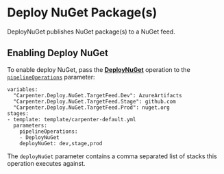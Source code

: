# Deploy NuGet Package(s)

DeployNuGet publishes NuGet package(s) to a NuGet feed.

## Enabling Deploy NuGet

To enable deploy NuGet, pass the [**DeployNuGet**](../../operations.md#deploynuget) operation to the
[`pipelineOperations`](../../configuration.md#carpenterpipelineoperations-pipelineoperations) parameter:

```
variables:
  "Carpenter.Deploy.NuGet.TargetFeed.Dev": AzureArtifacts
  "Carpenter.Deploy.NuGet.TargetFeed.Stage": github.com
  "Carpenter.Deploy.NuGet.TargetFeed.Prod": nuget.org
stages:
- template: template/carpenter-default.yml
  parameters:
    pipelineOperations:
    - DeployNuGet
    deployNuGet: dev,stage,prod
```
The `deployNuGet` parameter contains a comma separated list of stacks this operation executes against.
